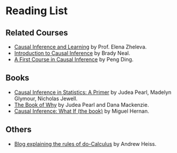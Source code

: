 # Reading List

## Related Courses

- [Causal Inference and Learning](https://www.cs.uic.edu/~elena/courses/fall19/cs594cil.html) by Prof. Elena Zheleva.
- [Introduction to Causal Inference](https://www.bradyneal.com/causal-inference-course) by Brady Neal.
- [A First Course in Causal Inference](https://arxiv.org/pdf/2305.18793.pdf) by Peng Ding.

## Books

- [Causal Inference in Statistics: A Primer](https://ebookcentral.proquest.com/lib/uva/detail.action?docID=7104473) by Judea Pearl, Madelyn Glymour, Nicholas Jewell.
- [The Book of Why](https://en.wikipedia.org/wiki/The_Book_of_Why) by Judea Pearl and Dana Mackenzie.
- [Causal Inference: What If (the book)](https://www.hsph.harvard.edu/miguel-hernan/causal-inference-book/) by Miguel Hernan.

## Others

- [Blog explaining the rules of do-Calculus]([https://stephenmalina.com/post/2020-03-09-front-door-do-calc-derivation/](https://www.andrewheiss.com/blog/2021/09/07/do-calculus-backdoors/)) by Andrew Heiss.
<!-- ## 1. Word Embeddings

- Yin and Shen [On the Dimensionality of Word Embedding](http://papers.nips.cc/paper/7368-on-the-dimensionality-of-word-embedding). NeurIPS 2018
- Athiwaratkun et al. [Probabilistic FastText for Multi-Sense Word Embeddings](https://aclanthology.coli.uni-saarland.de/papers/P18-1001/p18-1001). ACL 2018
- Peters et al. [Deep Contextualized Word Representations](https://aclanthology.coli.uni-saarland.de/papers/N18-1202/n18-1202). NAACL 2018
- Peters et al. [Dissecting Contextual Word Embeddings: Architecture and Representation](https://aclanthology.coli.uni-saarland.de/papers/D18-1179/d18-1179). EMNLP 2018
- Devlin et al. [BERT: Pre-training of Deep Bidirectional Transformers for Language Understanding](https://arxiv.org/abs/1810.04805). 2018
- Wendlandt et al. [Factors Influencing the Surprising Instability of Word Embeddings](https://aclanthology.info/papers/N18-1190/n18-1190). NAACL 2018

## 2. Text Representation

- Conneau et al. [What you can cram into a single \$&!#* vector: Probing sentence embeddings for linguistic properties](https://aclanthology.coli.uni-saarland.de/papers/P18-1198/p18-1198). ACL 2018
- Narayan et al. [Document Modeling with External Attention for Sentence Extraction](https://aclanthology.coli.uni-saarland.de/papers/P18-1188/p18-1188). ACL 2018
- Poliak et al. [Collecting Diverse Natural Language Inference Problems for Sentence Representation Evaluation](http://aclweb.org/anthology/D18-1007). EMNLP 2018
- Duan et al. [Learning Sentence Representations over Tree Structures for Target-Dependent Classification](https://aclanthology.info/papers/N18-1051/n18-1051). NAACL 2018

## 3. Question Answering

- Min et al. [Efficient and Robust Question Answering from Minimal Context over Documents](https://aclanthology.coli.uni-saarland.de/papers/P18-1160/p18-1160). ACL 2018
- Yang et al. [HotpotQA: A Dataset for Diverse, Explainable Multi-hop Question Answering](https://aclanthology.coli.uni-saarland.de/papers/D18-1259/d18-1259). EMNLP 2018
- Sugawara et al. [What Makes Reading Comprehension Questions Easier](http://aclweb.org/anthology/D18-1453). EMNLP 2018
- Kaushik and Lipton [How Much Reading Does Reading Comprehension Require? A Critical Investigation of Popular Benchmarks](http://aclweb.org/anthology/D18-1546). EMNLP 2018
- Sachan and Xing [Self-Training for Jointly Learning to Ask and Answer Questions](https://aclanthology.info/papers/N18-1058/n18-1058). NAACL 2018

## 4. Commonsense Reasoning and Language Related AI Problems

- Gao et al. [What Action Causes This? Towards Naive Physical Action-Effect Prediction](https://aclanthology.coli.uni-saarland.de/papers/P18-1086/p18-1086). ACL 2018
- Mihaylov and Frank [Knowledgeable Reader: Enhancing Cloze-Style Reading Comprehension with External Commonsense Knowledge](https://aclanthology.coli.uni-saarland.de/papers/P18-1076/p18-1076). ACL 2018
- Bauer et al. [Commonsense for Generative Multi-Hop Question Answering Tasks](https://aclanthology.coli.uni-saarland.de/papers/D18-1454/d18-1454). EMNLP 2018
- Tandon et al. [Reasoning about Actions and State Changes by Injecting Commonsense Knowledge](https://aclanthology.coli.uni-saarland.de/papers/D18-1006/d18-1006). EMNLP 2018


## 5. Machine Translation

- Artetxe et al. [Unsupervised Neural Machine Translation](https://openreview.net/forum?id=Sy2ogebAW). ICLR 2018
- Prabhumoye et al. [Stype Transfer Through Back-Translation](https://aclanthology.coli.uni-saarland.de/papers/P18-1080/p18-1080). ACL 2018
- Schulz et al. [A Stochastic Decoder for Neural Machine Translation](https://aclanthology.coli.uni-saarland.de/papers/P18-1115/p18-1115). ACL 2018
- Miculicich et al. [Document-Level Neural Machine Translation with Hierarchical Attention Networks](https://aclanthology.coli.uni-saarland.de/papers/D18-1325/d18-1325). EMNLP 2018
- Grangier and Auli [QuickEdit: Editing Text & Translations by Crossing Words Out](https://aclanthology.info/papers/N18-1025/n18-1025). NAACL 2018

## 6. Document Summarization

- Chen and Bansal [Fast Abstractive Summarization with Reinforce-Selected Sentence Rewriting](https://aclanthology.coli.uni-saarland.de/papers/P18-1063/p18-1063). ACL 2018
- Kedzie et al. [Content Selection in Deep Learning Models of Summarization](http://aclweb.org/anthology/D18-1208). EMNLP 2018
- Dong et al. [BanditSum: Extractive Summarization as a Contextual Bandit](https://aclanthology.coli.uni-saarland.de/papers/D18-1409/d18-1409). EMNLP 2018
- Amplayo et al. [Entity Commonsense Representation for Neural Abstractive Summarization](https://aclanthology.info/papers/N18-1064/n18-1064). NAACL 2018

## 7. Conversational Modeling

- Zhang et al. [Learning to Control the Specificity in Neural Response Generation](https://aclanthology.coli.uni-saarland.de/papers/P18-1102/p18-1102). ACL 2018
- Li and Sun [A Syntactically Constrained Bidirectional-Asynchronous Approach for Emotional Conversation Generation](https://aclanthology.coli.uni-saarland.de/papers/D18-1071/d18-1071). EMNLP 2018
- Liu et al. [Knowledge Diffusion for Neural Dialogue Generation](https://aclanthology.coli.uni-saarland.de/papers/P18-1138/p18-1138). ACL 2018
- Parthasarathi and Pineau [Extending Neural Generative Conversational Model using External Knowledge Sources](http://aclweb.org/anthology/D18-1073). EMNLP 2018
- Park et al. [A Hierarchical Latent Structure for Variational Conversation Modeling](https://aclanthology.info/papers/N18-1162/n18-1162). NAACL 2018
- Zeng et al. [Microblog Conversation Recommendation via Joint Modeling of Topics and Discourse](https://aclanthology.info/papers/N18-1035/n18-1035). NAACL 2018

## 8. Text Generation

- Logeswaran et al. [Content preserving text generation with attribute controls](http://papers.nips.cc/paper/7757-content-preserving-text-generation-with-attribute-controls). NeurIPS 2018
- Nie et al. [Operation-guided Neural Networks for High Fidelity Data-To-Text Generation](https://aclanthology.coli.uni-saarland.de/papers/D18-1422/d18-1422). EMNLP 2018
- Xu et al. [A Skeleton-Based Model for Promoting Coherence Among Sentences in Narrative Story Generation](http://aclweb.org/anthology/D18-1462). EMNLP 2018
- Fan et al. [Hierarchical Neural Story Generation](https://aclanthology.coli.uni-saarland.de/papers/P18-1082/p18-1082). ACL 2018
- Ma et al. [Query and Output: Generating Words by Querying Distributed Word Representations for Paraphrase Generation](https://aclanthology.info/papers/N18-1018/n18-1018). NAACL 2018
- Clark et al. [Neural Text Generation in Stories Using Entity Representations as Context](https://aclanthology.info/papers/N18-1204/n18-1204). NAACL 2018


## 9. Explainable Models

- Son et al. [Causal Explanation Analysis on Social Media](https://aclanthology.coli.uni-saarland.de/papers/D18-1372/d18-1372). EMNLP 2018
- Singh et al. [Hierarchical interpretations for neural network predictions](https://openreview.net/forum?id=SkEqro0ctQ). ICLR 2019
- Chen et al. [L-Shapley and C-Shapley: Efficient Model Interpretation for Structured Data](https://openreview.net/forum?id=S1E3Ko09F7). ICLR 2019
- Plumb et al. [Model Agnostic Supervised Local Explanations](http://papers.nips.cc/paper/7518-model-agnostic-supervised-local-explanations). NeurIPS 2018

## 10. GANs and Adversarial Learning

- Subramanian et al. [Towards Text Generation with Adversarially Learned Neural Outlines](http://papers.nips.cc/paper/7983-towards-text-generation-with-adversarially-learned-neural-outlines). NeurIPS 2018
- Glockner et al. [Breaking NLI Systems with Sentences that Require Simple Lexical Inferences](https://aclanthology.coli.uni-saarland.de/papers/P18-2103/p18-2103). ACL 2018
- Alzantot et al. [Generating Natural Language Adversarial Examples](https://aclanthology.coli.uni-saarland.de/papers/D18-1316/d18-1316). EMNLP 2018 -->
